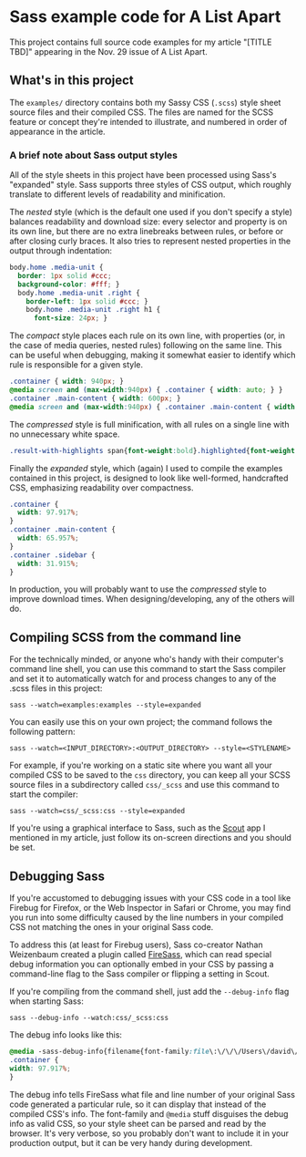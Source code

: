 # Sass example code for A List Apart

This project contains full source code examples for my article "[TITLE TBD]" appearing in the Nov. 29 issue of A List Apart.

## What's in this project

The `examples/` directory contains both my Sassy CSS (`.scss`) style sheet source files and their compiled CSS. The files are named for the SCSS feature or concept they're intended to illustrate, and numbered in order of appearance in the article.

### A brief note about Sass output styles

All of the style sheets in this project have been processed using Sass's "expanded" style. Sass supports three styles of CSS output, which roughly translate to different levels of readability and minification.

The _nested_ style (which is the default one used if you don't specify a style) balances readability and download size: every selector and property is on its own line, but there are no extra linebreaks between rules, or before or after closing curly braces. It also tries to represent nested properties in the output through indentation:

```scss
body.home .media-unit {
  border: 1px solid #ccc;
  background-color: #fff; }
  body.home .media-unit .right {
    border-left: 1px solid #ccc; }
    body.home .media-unit .right h1 {
      font-size: 24px; }
```

The _compact_ style places each rule on its own line, with properties (or, in the case of media queries, nested rules) following on the same line. This can be useful when debugging, making it somewhat easier to identify which rule is responsible for a given style.

```scss
.container { width: 940px; }
@media screen and (max-width:940px) { .container { width: auto; } }
.container .main-content { width: 600px; }
@media screen and (max-width:940px) { .container .main-content { width: 63.8%; } }
```

The _compressed_ style is full minification, with all rules on a single line with no unnecessary white space.

```scss
.result-with-highlights span{font-weight:bold}.highlighted{font-weight:bold}
```

Finally the _expanded_ style, which (again) I used to compile the examples contained in this project, is designed to look like well-formed, handcrafted CSS, emphasizing readability over compactness.

```scss
.container {
  width: 97.917%;
}
.container .main-content {
  width: 65.957%;
}
.container .sidebar {
  width: 31.915%;
}
```

In production, you will probably want to use the _compressed_ style to improve download times. When designing/developing, any of the others will do.

## Compiling SCSS from the command line

For the technically minded, or anyone who's handy with their computer's command line shell, you can use this command to start the Sass compiler and set it to automatically watch for and process changes to any of the .scss files in this project:

```
sass --watch=examples:examples --style=expanded
```

You can easily use this on your own project; the command follows the following pattern:

```
sass --watch=<INPUT_DIRECTORY>:<OUTPUT_DIRECTORY> --style=<STYLENAME>
```

For example, if you're working on a static site where you want all your compiled CSS to be saved to the `css` directory, you can keep all your SCSS source files in a subdirectory called `css/_scss` and use this command to start the compiler:

```
sass --watch=css/_scss:css --style=expanded
```

If you're using a graphical interface to Sass, such as the [Scout](http://scout-app.com) app I mentioned in my article, just follow its on-screen directions and you should be set.

## Debugging Sass

If you're accustomed to debugging issues with your CSS code in a tool like Firebug for Firefox, or the Web Inspector in Safari or Chrome, you may find you run into some difficulty caused by the line numbers in your compiled CSS not matching the ones in your original Sass code.

To address this (at least for Firebug users), Sass co-creator Nathan Weizenbaum created a plugin called [FireSass](https://addons.mozilla.org/en-US/firefox/addon/firesass-for-firebug/), which can read special debug information you can optionally embed in your CSS by passing a command-line flag to the Sass compiler or flipping a setting in Scout.

If you're compiling from the command shell, just add the `--debug-info` flag when starting Sass:

```
sass --debug-info --watch:css/_scss:css
```

The debug info looks like this:

```scss
@media -sass-debug-info{filename{font-family:file\:\/\/\/Users\/david\/Work\/Personal\/ala_sass_examples\/examples\/08_fluid_layout\.scss}line{font-family:\000031}}
.container {
width: 97.917%;
}
```

The debug info tells FireSass what file and line number of your original Sass code generated a particular rule, so it can display that instead of the compiled CSS's info. The font-family and `@media` stuff disguises the debug info as valid CSS, so your style sheet can be parsed and read by the browser. It's very verbose, so you probably don't want to include it in your production output, but it can be very handy during development.


